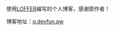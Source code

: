 使用[LOFFER](https://github.com/FromEndWorld/LOFFER)编写的个人博客，感谢原作者！

博客地址：[q.devfun.pw](https://q.devfun.pw)

